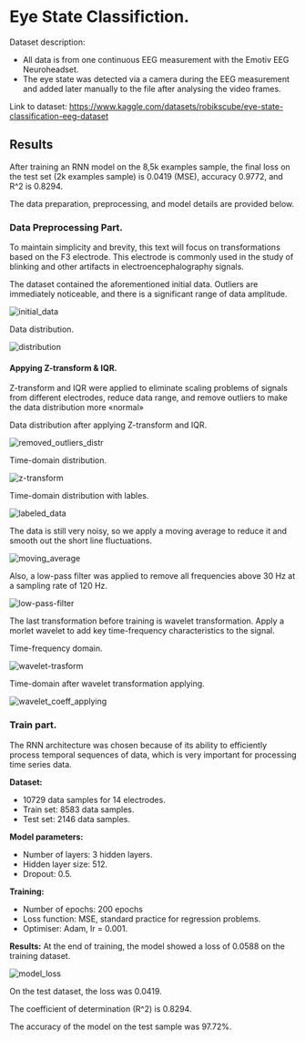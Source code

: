 # Eye State Classifiction. 

Dataset description: 
- All data is from one continuous EEG measurement with the Emotiv EEG Neuroheadset.
- The eye state was detected via a camera during the EEG measurement and added later manually to the file after analysing the video frames.

Link to dataset: https://www.kaggle.com/datasets/robikscube/eye-state-classification-eeg-dataset

## Results 
After training an RNN model on the 8,5k examples sample, the final loss on the test set (2k examples sample) is 0.0419 (MSE), accuracy 0.9772, and R^2 is 0.8294. 

The data preparation, preprocessing, and model details are provided below.

### Data Preprocessing Part.
To maintain simplicity and brevity, this text will focus on transformations based on the F3 electrode. This electrode is commonly used in the study of blinking and other artifacts in electroencephalography signals.

The dataset contained the aforementioned initial data. Outliers are immediately noticeable, and there is a significant range of data amplitude. 

![initial_data](https://github.com/diko0071/eeg_eye_state_classification/assets/82669452/98088e2e-27be-431d-8339-db3eb59bac8d)

Data distribution.

![distribution](https://github.com/diko0071/eeg_eye_state_classification/assets/82669452/60ea58fa-8075-4a8b-9fea-bddad4c942c5)

#### Appying Z-transform & IQR. 
Z-transform and IQR were applied to eliminate scaling problems of signals from different electrodes, reduce data range, and remove outliers to make the data distribution more «normal»

Data distribution after applying Z-transform and IQR. 

![removed_outliers_distr](https://github.com/diko0071/eeg_eye_state_classification/assets/82669452/0d3f0ff1-0c95-498e-a05e-8f32916ace59)

Time-domain distribution. 

![z-transform](https://github.com/diko0071/eeg_eye_state_classification/assets/82669452/bd9640c6-9c92-4676-bd9c-2e0308c3fbe8)

Time-domain distribution with lables.

![labeled_data](https://github.com/diko0071/eeg_eye_state_classification/assets/82669452/4e5a05fa-29e5-43d1-b19f-11994a6b8118)

The data is still very noisy, so we apply a moving average to reduce it and smooth out the short line fluctuations. 

![moving_average](https://github.com/diko0071/eeg_eye_state_classification/assets/82669452/4f9b4258-b73d-4402-87a6-65607b7e579d)

Also, a low-pass filter was applied to remove all frequencies above 30 Hz at a sampling rate of 120 Hz. 

![low-pass-filter](https://github.com/diko0071/eeg_eye_state_classification/assets/82669452/2fb52758-70a3-4680-95ed-7727d940b9ea)

The last transformation before training is wavelet transformation. Apply a morlet wavelet to add key time-frequency characteristics to the signal. 

Time-frequency domain.

![wavelet-trasform](https://github.com/diko0071/eeg_eye_state_classification/assets/82669452/9e743f86-bd21-4edc-bfaa-0c58d59563d1)

Time-domain after wavelet transformation applying. 

![wavelet_coeff_applying](https://github.com/diko0071/eeg_eye_state_classification/assets/82669452/25b0269e-b8cc-4dc4-8788-e56b7dbe78c7)


### Train part. 
The RNN architecture was chosen because of its ability to efficiently process temporal sequences of data, which is very important for processing time series data.

**Dataset:**
- 10729 data samples for 14 electrodes.
- Train set: 8583 data samples.
- Test set: 2146 data samples.

**Model parameters:**
- Number of layers: 3 hidden layers.
- Hidden layer size: 512.
- Dropout: 0.5.
  
**Training:**
- Number of epochs: 200 epochs
- Loss function: MSE, standard practice for regression problems. 
- Optimiser: Adam, lr = 0.001.

**Results:**
At the end of training, the model showed a loss of 0.0588 on the training dataset. 

![model_loss](https://github.com/diko0071/eeg_eye_state_classification/assets/82669452/eff36710-199a-4a44-9f2d-366e87e97f59)

On the test dataset, the loss was 0.0419. 

The coefficient of determination (R^2) is 0.8294. 

The accuracy of the model on the test sample was 97.72%.










